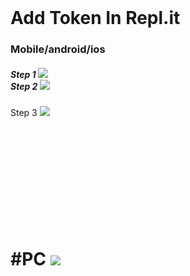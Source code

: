<html>
<body>
<br>
<div>
<h1>
Add Token In Repl.it
</h1>
<h3>
Mobile/android/ios
</h3>
<h5>
Step 1
<img src="https://cdn.discordapp.com/attachments/917438299365314601/932591562704162846/20220117_140151.jpg"></img>
<br>
Step 2 
<img src="https://cdn.discordapp.com/attachments/917438299365314601/932591563022934016/20220117_140214.jpg"></img>
<br>
</div>
<div>
Step 3
<img src="https://cdn.discordapp.com/attachments/917438299365314601/932591563278802954/20220117_140238.jpg"></img>

 </div>
 <br>
 <br>
 <br>
 <br>
 <br><br>
 <br>
 <br>
 <br>
 <br>
 <div>
  <h1>
 #PC
    <img src="https://cdn.discordapp.com/attachments/917438299365314601/932591563698221096/20220117_140436.jpg"></img>
    </h1>
  </div>
</body>
</html>
